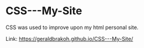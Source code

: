 # CSS---My-Site
 CSS was used to improve upon my html personal site.

Link: https://geraldbrakoh.github.io/CSS---My-Site/

